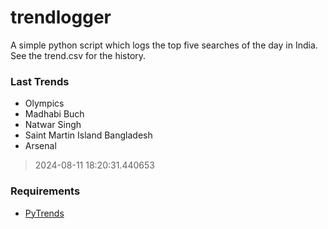# trendlogger
A simple python script which logs the top five searches of the day in India.<br>See the trend.csv for the history.<br>

<!-- Last Trends -->
### Last Trends
* Olympics
* Madhabi Buch
* Natwar Singh
* Saint Martin Island Bangladesh
* Arsenal
> 2024-08-11 18:20:31.440653

<!-- Requirements -->
### Requirements
* [PyTrends](https://github.com/dreyco676/pytrends)
